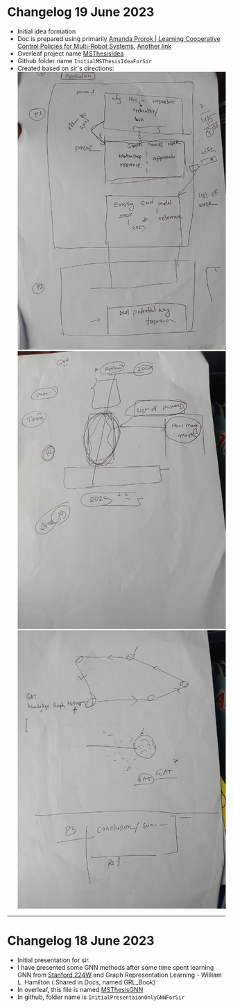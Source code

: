 # Changelog 19 June 2023

- Initial idea formation
- Doc is prepared using primarily [Amanda Prorok | Learning Cooperative Control Policies for Multi-Robot Systems](https://www.youtube.com/live/ET33IvlTNAs?feature=share), [Another link](https://www.youtube.com/watch?v=ET33IvlTNAs&ab_channel=AirLab)
- Overleaf project name [MSThesisIdea](https://www.overleaf.com/9885665268vcctscsjybvf)
- Github folder name `InitialMSThesisIdeaForSir`
- Created based on sir's directions:
![](READMEAssets/SirsDirectionIdeaMSThesis1.jpg)
![](READMEAssets/SirsDirectionIdeaMSThesis2.jpg)
![](READMEAssets/SirsDirectionIdeaMSThesis3.jpg)

<hr>

# Changelog 18 June 2023
- Initial presentation for sir.
- I have presented some GNN methods after some time spent learning GNN from [Stanford 224W](https://www.youtube.com/playlist?list=PLoROMvodv4rPLKxIpqhjhPgdQy7imNkDn) and Graph Representation Learning - William L. Hamilton ( Shared in Docs, named GRL_Book)
- In overleaf, this file is named [MSThesisGNN](https://www.overleaf.com/7849464191czwzdphhvnkx)
- In github, folder name is `InitialPresentaionOnlyGNNForSir`
